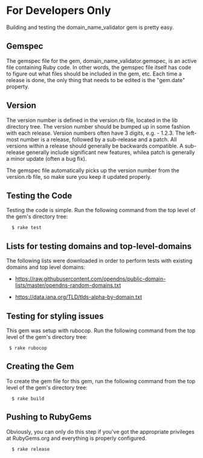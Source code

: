 For Developers Only
===================

Building and testing the domain_name_validator gem is pretty easy. 

Gemspec
-------

The gemspec file for the gem, domain_name_validator.gemspec, is an active
file containing Ruby code. In other words, the gemspec file itself has code
to figure out what files should be included in the gem, etc. Each time a
release is done, the only thing that needs to be edited is the "gem.date"
property.

Version
-------

The version number is defined in the version.rb file, located in the lib
directory tree. The version number should be bumped up in some fashion with
each release. Version numbers often have 3 digits, e.g. - 1.2.3. The left-most
number is a release, followed by a sub-release and a patch. All versions
within a release should generally be backwards compatible. A sub-release 
generally include significant new features, whilea patch is generally a minor
update (often a bug fix).

The gemspec file automatically picks up the version number from the version.rb
file, so make sure you keep it updated properly.

Testing the Code
----------------

Testing the code is simple. Run the following command from the top level
of the gem's directory tree:

      $ rake test

Lists for testing domains and top-level-domains
-----------------------------------------------

The following lists were downloaded in order to perform tests with existing
domains and top level domains:

* https://raw.githubusercontent.com/opendns/public-domain-lists/master/opendns-random-domains.txt

* https://data.iana.org/TLD/tlds-alpha-by-domain.txt 

Testing for styling issues
--------------------------

This gem was setup with rubocop. Run the following command from the top level
of the gem's directory tree:

     $ rake rubocop

Creating the Gem
----------------

To create the gem file for this gem, run the following command from the top
level of the gem's directory tree:

      $ rake build

Pushing to RubyGems
-------------------

Obviously, you can only do this step if you've got the appropriate privileges
at RubyGems.org and everything is properly configured.

      $ rake release

